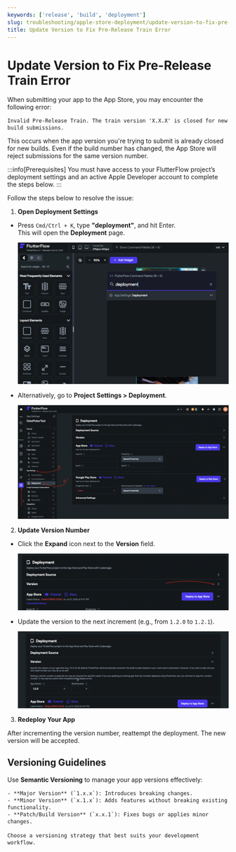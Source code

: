 ```yaml
---
keywords: ['release', 'build', 'deployment']
slug: troubleshooting/apple-store-deployment/update-version-to-fix-pre-release-train-error
title: Update Version to Fix Pre-Release Train Error
---
```


# Update Version to Fix Pre-Release Train Error

When submitting your app to the App Store, you may encounter the following error:

  ```text
  Invalid Pre-Release Train. The train version 'X.X.X' is closed for new build submissions.
  ```

This occurs when the app version you're trying to submit is already closed for new builds. Even if the build number has changed, the App Store will reject submissions for the same version number.

:::info[Prerequisites]
You must have access to your FlutterFlow project’s deployment settings and an active Apple Developer account to complete the steps below.
:::

Follow the steps below to resolve the issue:

1. **Open Deployment Settings**

  - Press `Cmd/Ctrl + K`, type **"deployment"**, and hit Enter.  
    This will open the **Deployment** page.

    ![](../../assets/20250430121353111041.png)

  - Alternatively, go to **Project Settings > Deployment**.

    ![](../../assets/20250430121353323352.png)

2. **Update Version Number**

  - Click the **Expand** icon next to the **Version** field.

    ![](../../assets/20250430121353635504.png)

  - Update the version to the next increment (e.g., from `1.2.0` to `1.2.1`).

    ![](../../assets/20250430121353926967.gif)

3. **Redeploy Your App**

  After incrementing the version number, reattempt the deployment. The new version will be accepted.

## Versioning Guidelines

  Use **Semantic Versioning** to manage your app versions effectively:

    - **Major Version** (`1.x.x`): Introduces breaking changes.
    - **Minor Version** (`x.1.x`): Adds features without breaking existing functionality.
    - **Patch/Build Version** (`x.x.1`): Fixes bugs or applies minor changes.

    Choose a versioning strategy that best suits your development workflow.